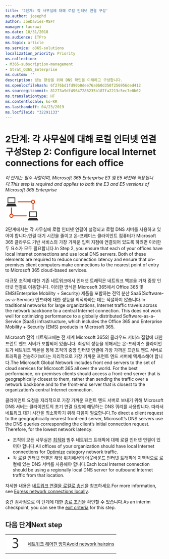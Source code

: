 ```yaml
---
title: '2단계: 각 사무실에 대해 로컬 인터넷 연결 구성'
ms.author: josephd
author: JoeDavies-MSFT
manager: laurawi
ms.date: 10/31/2018
ms.audience: ITPro
ms.topic: article
ms.service: o365-solutions
localization_priority: Priority
ms.collection:
- M365-subscription-management
- Strat_O365_Enterprise
ms.custom: ''
description: 성능 향상을 위해 DNS 확인을 이해하고 구성합니다.
ms.openlocfilehash: 6f276bd1fd90b8dee76a0b0d350f256956ded412
ms.sourcegitcommit: 81273a9df49647286235b187fa2213c5ec7e8b62
ms.translationtype: HT
ms.contentlocale: ko-KR
ms.lasthandoff: 04/23/2019
ms.locfileid: "32291133"
---
```

# <a name="step-2-configure-local-internet-connections-for-each-office"></a><span data-ttu-id="06a09-103">2단계: 각 사무실에 대해 로컬 인터넷 연결 구성</span><span class="sxs-lookup"><span data-stu-id="06a09-103">Step 2: Configure local Internet connections for each office</span></span>

<span data-ttu-id="06a09-104">*이 단계는 필수 사항이며, Microsoft 365 Enterprise E3 및 E5 버전에 적용됩니다.*</span><span class="sxs-lookup"><span data-stu-id="06a09-104">*This step is required and applies to both the E3 and E5 versions of Microsoft 365 Enterprise*</span></span>

![](./media/deploy-foundation-infrastructure/networking_icon-small.png)

<span data-ttu-id="06a09-p101">2단계에서는 각 사무실에 로컬 인터넷 연결이 설정되고 로컬 DNS 서버를 사용하고 있어야 합니다.연결 대기 시간을 줄이고 온-프레미스 클라이언트 컴퓨터가 Microsoft 365 클라우드 기반 서비스의 가장 가까운 입력 지점에 연결되어 있도록 하려면 이러한 두 요소가 모두 필요합니다.</span><span class="sxs-lookup"><span data-stu-id="06a09-p101">In Step 2, you ensure that each of your offices have local Internet connections and use local DNS servers. Both of these elements are required to reduce connection latency and ensure that on-premises client computers make connections to the nearest point of entry to Microsoft 365 cloud-based services.</span></span>

<span data-ttu-id="06a09-p102">대규모 조직에 대한 기존 네트워크에서 인터넷 트래픽은 네트워크 백본을 거쳐 중앙 인터넷 연결로 이동합니다. 이러한 방식은 Microsoft 365에서 Office 365 및 EMS(Enterprise Mobility + Security) 제품을 포함하는 전역 분산 SaaS(Software-as-a-Service) 인프라에 대한 성능을 최적화하는 데는 적절하지 않습니다.</span><span class="sxs-lookup"><span data-stu-id="06a09-p102">In traditional networks for large organizations, Internet traffic travels across the network backbone to a central Internet connection. This does not work well for optimizing performance to a globally distributed Software-as-a-Service (SaaS) infrastructure, which includes the Office 365 and Enterprise Mobility + Security (EMS) products in Microsoft 365.</span></span>

<span data-ttu-id="06a09-p103">Microsoft 전역 네트워크에는 전 세계 Microsoft 365의 클라우드 서비스 집합에 대한 프런트 엔드 서버가 포함되어 있습니다. 최상의 성능을 위해서는 온-프레미스 클라이언트가 네트워크 백본을 통해 조직의 중앙 인터넷 연결에 가장 가까운 프런트 엔드 서버로 트래픽을 전송하기보다는 지리적으로 가장 가까운 프런트 엔드 서버에 액세스해야 합니다.</span><span class="sxs-lookup"><span data-stu-id="06a09-p103">The Microsoft Global Network includes front end servers to the set of cloud services for Microsoft 365 all over the world. For the best performance, on-premises clients should access a front-end server that is geographically closest to them, rather than sending the traffic over a network backbone and to the front-end server that is closest to the organization’s central Internet connection.</span></span>

<span data-ttu-id="06a09-p104">클라이언트 요청을 지리적으로 가장 가까운 프런트 엔드 서버로 보내기 위해 Microsoft DNS 서버는 클라이언트의 초기 연결 요청에 해당하는 DNS 쿼리를 사용합니다. 따라서 네트워크 대기 시간을 최소화하기 위해 다음이 필요합니다.</span><span class="sxs-lookup"><span data-stu-id="06a09-p104">To direct a client request to the geographically nearest front-end server, Microsoft’s DNS servers use the DNS queries corresponding the client’s initial connection request. Therefore, for the lowest network latency:</span></span>

- <span data-ttu-id="06a09-113">조직의 모든 사무실은 [최적화](https://docs.microsoft.com/office365/enterprise/office-365-network-connectivity-principles#new-office-365-endpoint-categories) 범주 네트워크 트래픽에 대해 로컬 인터넷 연결이 있어야 합니다.</span><span class="sxs-lookup"><span data-stu-id="06a09-113">All offices of your organization should have local Internet connections for [Optimize](https://docs.microsoft.com/office365/enterprise/office-365-network-connectivity-principles#new-office-365-endpoint-categories) category network traffic.</span></span>
- <span data-ttu-id="06a09-114">각 로컬 인터넷 연결은 해당 위치에서의 아웃바운드 인터넷 트래픽에 지역적으로 로컬에 있는 DNS 서버를 사용해야 합니다.</span><span class="sxs-lookup"><span data-stu-id="06a09-114">Each local Internet connection should be using a regionally local DNS server for outbound Internet traffic from that location.</span></span>

<span data-ttu-id="06a09-115">자세한 내용은 [네트워크 연결을 로컬로 송신](https://docs.microsoft.com/office365/enterprise/office-365-network-connectivity-principles#egress-network-connections-locally)을 참조하세요.</span><span class="sxs-lookup"><span data-stu-id="06a09-115">For more information, see [Egress network connections locally](https://docs.microsoft.com/office365/enterprise/office-365-network-connectivity-principles#egress-network-connections-locally).</span></span> 

<span data-ttu-id="06a09-116">중간 검사점으로 이 단계에 대한 [종료 조건](networking-exit-criteria.md#crit-networking-step2)을 확인할 수 있습니다.</span><span class="sxs-lookup"><span data-stu-id="06a09-116">As an interim checkpoint, you can see the [exit criteria](networking-exit-criteria.md#crit-networking-step2) for this step.</span></span>

## <a name="next-step"></a><span data-ttu-id="06a09-117">다음 단계</span><span class="sxs-lookup"><span data-stu-id="06a09-117">Next step</span></span>

|||
|:-------|:-----|
|![](./media/stepnumbers/Step3.png)|[<span data-ttu-id="06a09-118">네트워크 헤어핀 방지</span><span class="sxs-lookup"><span data-stu-id="06a09-118">Avoid network hairpins</span></span>](networking-avoid-network-hairpins.md)|
